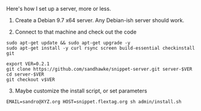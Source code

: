 Here's how I set up a server, more or less.

1. Create a Debian 9.7 x64 server. Any Debian-ish server should work.

2. Connect to that machine and check out the code

```
sudo apt-get update && sudo apt-get upgrade -y
sudo apt-get install -y curl rsync screen build-essential checkinstall git

export VER=0.2.1
git clone https://github.com/sandhawke/snippet-server.git server-$VER
cd server-$VER
git checkout v$VER
```

3. Maybe customize the install script, or set parameters

```           
EMAIL=sandro@XYZ.org HOST=snippet.flextag.org sh admin/install.sh
```
